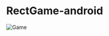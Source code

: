 # RectGame-android

![Game](https://github.com/marceCuevas16/RectGame-android/blob/master/Screenshot_1586064487.png)
